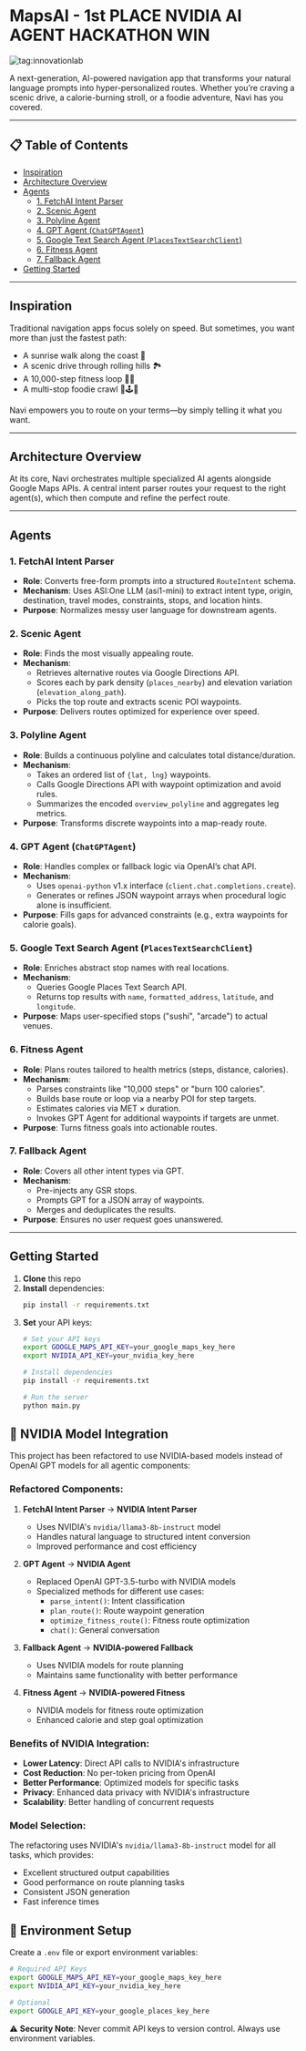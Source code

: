 # MapsAI - 1st PLACE NVIDIA AI AGENT HACKATHON WIN
![tag:innovationlab](https://img.shields.io/badge/innovationlab-3D8BD3)



A next-generation, AI-powered navigation app that transforms your natural language prompts into hyper-personalized routes. Whether you’re craving a scenic drive, a calorie-burning stroll, or a foodie adventure, Navi has you covered.

---

## 📋 Table of Contents
- [Inspiration](#inspiration)
- [Architecture Overview](#architecture-overview)
- [Agents](#agents)
  - [1. FetchAI Intent Parser](#1-fetchai-intent-parser)
  - [2. Scenic Agent](#2-scenic-agent)
  - [3. Polyline Agent](#3-polyline-agent)
  - [4. GPT Agent (`ChatGPTAgent`)](#4-gpt-agent-chatgptagent)
  - [5. Google Text Search Agent (`PlacesTextSearchClient`)](#5-google-text-search-agent-placestextsearchclient)
  - [6. Fitness Agent](#6-fitness-agent)
  - [7. Fallback Agent](#7-fallback-agent)
- [Getting Started](#getting-started)

---

## Inspiration
Traditional navigation apps focus solely on speed. But sometimes, you want more than just the fastest path:
- A sunrise walk along the coast 🌅
- A scenic drive through rolling hills 🏞️
- A 10,000-step fitness loop 🚶‍♀️
- A multi-stop foodie crawl 🍣🕹️🍹

Navi empowers you to route on your terms—by simply telling it what you want.

---

## Architecture Overview
At its core, Navi orchestrates multiple specialized AI agents alongside Google Maps APIs. A central intent parser routes your request to the right agent(s), which then compute and refine the perfect route.

---

## Agents

### 1. FetchAI Intent Parser
- **Role**: Converts free-form prompts into a structured `RouteIntent` schema.
- **Mechanism**: Uses ASI:One LLM (asi1-mini) to extract intent type, origin, destination, travel modes, constraints, stops, and location hints.
- **Purpose**: Normalizes messy user language for downstream agents.

### 2. Scenic Agent
- **Role**: Finds the most visually appealing route.
- **Mechanism**:
  - Retrieves alternative routes via Google Directions API.
  - Scores each by park density (`places_nearby`) and elevation variation (`elevation_along_path`).
  - Picks the top route and extracts scenic POI waypoints.
- **Purpose**: Delivers routes optimized for experience over speed.

### 3. Polyline Agent
- **Role**: Builds a continuous polyline and calculates total distance/duration.
- **Mechanism**:
  - Takes an ordered list of `{lat, lng}` waypoints.
  - Calls Google Directions API with waypoint optimization and avoid rules.
  - Summarizes the encoded `overview_polyline` and aggregates leg metrics.
- **Purpose**: Transforms discrete waypoints into a map-ready route.

### 4. GPT Agent (`ChatGPTAgent`)
- **Role**: Handles complex or fallback logic via OpenAI’s chat API.
- **Mechanism**:
  - Uses `openai-python` v1.x interface (`client.chat.completions.create`).
  - Generates or refines JSON waypoint arrays when procedural logic alone is insufficient.
- **Purpose**: Fills gaps for advanced constraints (e.g., extra waypoints for calorie goals).

### 5. Google Text Search Agent (`PlacesTextSearchClient`)
- **Role**: Enriches abstract stop names with real locations.
- **Mechanism**:
  - Queries Google Places Text Search API.
  - Returns top results with `name`, `formatted_address`, `latitude`, and `longitude`.
- **Purpose**: Maps user-specified stops ("sushi", "arcade") to actual venues.

### 6. Fitness Agent
- **Role**: Plans routes tailored to health metrics (steps, distance, calories).
- **Mechanism**:
  - Parses constraints like "10,000 steps" or "burn 100 calories".
  - Builds base route or loop via a nearby POI for step targets.
  - Estimates calories via MET × duration.
  - Invokes GPT Agent for additional waypoints if targets are unmet.
- **Purpose**: Turns fitness goals into actionable routes.

### 7. Fallback Agent
- **Role**: Covers all other intent types via GPT.
- **Mechanism**:
  - Pre-injects any GSR stops.
  - Prompts GPT for a JSON array of waypoints.
  - Merges and deduplicates the results.
- **Purpose**: Ensures no user request goes unanswered.

---

## Getting Started
1. **Clone** this repo  
2. **Install** dependencies:  
    ```bash
    pip install -r requirements.txt
    ```
3. **Set** your API keys:  
    ```bash
    # Set your API keys
    export GOOGLE_MAPS_API_KEY=your_google_maps_key_here
    export NVIDIA_API_KEY=your_nvidia_key_here

    # Install dependencies
    pip install -r requirements.txt

    # Run the server
    python main.py
    ```

## 🚀 NVIDIA Model Integration

This project has been refactored to use NVIDIA-based models instead of OpenAI GPT models for all agentic components:

### **Refactored Components:**

1. **FetchAI Intent Parser** → **NVIDIA Intent Parser**
   - Uses NVIDIA's `nvidia/llama3-8b-instruct` model
   - Handles natural language to structured intent conversion
   - Improved performance and cost efficiency

2. **GPT Agent** → **NVIDIA Agent**
   - Replaced OpenAI GPT-3.5-turbo with NVIDIA models
   - Specialized methods for different use cases:
     - `parse_intent()`: Intent classification
     - `plan_route()`: Route waypoint generation
     - `optimize_fitness_route()`: Fitness route optimization
     - `chat()`: General conversation

3. **Fallback Agent** → **NVIDIA-powered Fallback**
   - Uses NVIDIA models for route planning
   - Maintains same functionality with better performance

4. **Fitness Agent** → **NVIDIA-powered Fitness**
   - NVIDIA models for fitness route optimization
   - Enhanced calorie and step goal optimization

### **Benefits of NVIDIA Integration:**

- **Lower Latency**: Direct API calls to NVIDIA's infrastructure
- **Cost Reduction**: No per-token pricing from OpenAI
- **Better Performance**: Optimized models for specific tasks
- **Privacy**: Enhanced data privacy with NVIDIA's infrastructure
- **Scalability**: Better handling of concurrent requests

### **Model Selection:**

The refactoring uses NVIDIA's `nvidia/llama3-8b-instruct` model for all tasks, which provides:
- Excellent structured output capabilities
- Good performance on route planning tasks
- Consistent JSON generation
- Fast inference times

## 🔐 Environment Setup

Create a `.env` file or export environment variables:

```bash
# Required API Keys
export GOOGLE_MAPS_API_KEY=your_google_maps_key_here
export NVIDIA_API_KEY=your_nvidia_key_here

# Optional
export GOOGLE_API_KEY=your_google_places_key_here
```

⚠️ **Security Note**: Never commit API keys to version control. Always use environment variables.
